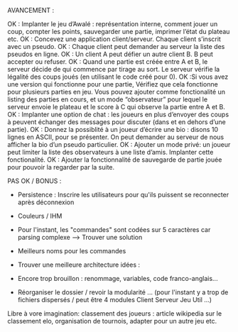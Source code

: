 AVANCEMENT : 

OK : Implanter le jeu d’Awalé : représentation interne, comment jouer un coup, compter les points, sauvegarder une partie, imprimer l’état du plateau etc. 
OK : Concevez une application client/serveur. Chaque client s’inscrit avec un pseudo.
OK : Chaque client peut demander au serveur la liste des pseudos en ligne.
OK : Un client A peut défier un autre client B. B peut accepter ou refuser.
OK : Quand une partie est créée entre A et B, le serveur décide de qui commence par tirage au sort. Le serveur vérifie la légalité des coups joués (en utilisant le code créé pour 0).
OK :Si vous avez une version qui fonctionne pour une partie, Vérifiez que cela fonctionne pour plusieurs parties en jeu. Vous pouvez ajouter comme fonctionalité un listing des parties en cours, et un mode “observateur” pour lequel le serveur envoie le plateau et le score à C qui observe la partie entre A et B.
OK : Implanter une option de chat : les joueurs en plus d’envoyer des coups à peuvent échanger des messages pour discuter (dans et en dehors d’une partie).
OK : Donnez la possiblité à un joueur d’écrire une bio : disons 10 lignes en ASCII, pour se présenter. On peut demander au serveur de nous afficher la bio d’un pseudo particulier.
OK : Ajouter un mode privé: un joueur peut limiter la liste des observateurs à une liste d’amis. Implanter cette fonctionalité.
OK : Ajouter la fonctionnalité de sauvegarde de partie jouée pour pouvoir la regarder par la suite.

PAS OK / BONUS : 
- Persistence : Inscrire les utilisateurs pour qu'ils puissent se reconnecter après déconnexion
- Couleurs / IHM
- Pour l'instant, les "commandes" sont codées sur 5 caractères car parsing complexe --> Trouver une solution
- Meilleurs noms pour les commandes
- Trouver une meilleure architecture
idées : 

- Encore trop brouillon : renommage, variables, code franco-anglais...
- Réorganiser le dossier / revoir la modularité ... (pour l'instant y a trop de fichiers dispersés / peut être 4 modules Client Serveur Jeu Util ...)



Libre à vore imagination: classement des joueurs : article wikipedia sur le classement elo, organisation de tournois, adapter pour un autre jeu etc.
